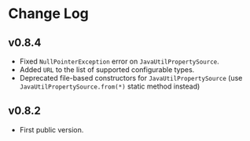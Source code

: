 # Change Log

## v0.8.4
* Fixed `NullPointerException` error on `JavaUtilPropertySource`.
* Added `URL` to the list of supported configurable types.
* Deprecated file-based constructors for `JavaUtilPropertySource` (use
  `JavaUtilPropertySource.from(*)` static method instead)

## v0.8.2
* First public version.